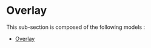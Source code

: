 # Overlay

This sub-section is composed of the following models :

* [Overlay](references#OverlayOverlay)

